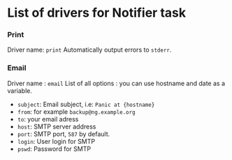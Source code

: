 # List of drivers for Notifier task

### Print

Driver name: `print`
Automatically output errors to `stderr`.

### Email

Driver name : `email`
List of all options :
you can use hostname and date as a variable.
 - `subject`: Email subject, i.e: `Panic at {hostname}`
 - `from`: for example `backup@ng.example.org` 
 - `to`: your email adress
 - `host`: SMTP server address
 - `port`: SMTP port, `587` by default.
 - `login`: User login for SMTP
 - `pswd`: Password for SMTP
 